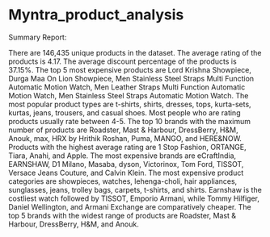 # Myntra_product_analysis

Summary Report:

There are 146,435 unique products in the dataset.
The average rating of the products is 4.17.
The average discount percentage of the products is 37.15%.
The top 5 most expensive products are Lord Krishna Showpiece, Durga Maa On Lion Showpiece, Men Stainless Steel Straps Multi Function Automatic Motion Watch, Men Leather Straps Multi Function Automatic Motion Watch, Men Stainless Steel Straps Automatic Motion Watch.
The most popular product types are t-shirts, shirts, dresses, tops, kurta-sets, kurtas, jeans, trousers, and casual shoes.
Most people who are rating products usually rate between 4-5.
The top 10 brands with the maximum number of products are Roadster, Mast & Harbour, DressBerry, H&M, Anouk, max, HRX by Hrithik Roshan, Puma, MANGO, and HERE&NOW.
Products with the highest average rating are 1 Stop Fashion, ORTANGE, Tiara, Anahi, and Apple.
The most expensive brands are eCraftIndia, EARNSHAW, D1 Milano, Masaba, dyson, Victorinox, Tom Ford, TISSOT, Versace Jeans Couture, and Calvin Klein.
The most expensive product categories are showpieces, watches, lehenga-choli, hair appliances, sunglasses, jeans, trolley bags, carpets, t-shirts, and shirts.
Earnshaw is the costliest watch followed by TISSOT, Emporio Armani, while Tommy Hilfiger, Daniel Wellington, and Armani Exchange are comparatively cheaper.
The top 5 brands with the widest range of products are Roadster, Mast & Harbour, DressBerry, H&M, and Anouk.
